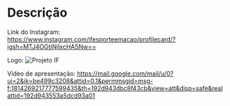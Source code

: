 # Descrição

Link do Instagram:
https://www.instagram.com/ifesporteemacao/profilecard/?igsh=MTJ4OGtiNjlxcHA5Nw==

Logo:
![Projeto IF](https://github.com/user-attachments/assets/64b08d27-b0dd-4062-9983-e9f967d5f505)

Vídeo de apresentação:
https://mail.google.com/mail/u/0?ui=2&ik=be499c3208&attid=0.1&permmsgid=msg-f:1814269217777599435&th=192d943dbc8f43cb&view=att&disp=safe&realattid=192d943553a5dcd93a01
